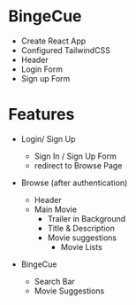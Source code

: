 
# BingeCue

- Create React App
- Configured TailwindCSS 
- Header
- Login Form
- Sign up Form 

# Features
- Login/ Sign Up
    - Sign In / Sign Up Form
    - redirect to Browse Page

- Browse (after authentication)
    - Header
    - Main Movie
        - Trailer in Background
        - Title & Description
        - Movie suggestions
            - Movie Lists 

- BingeCue
    - Search Bar
    - Movie Suggestions